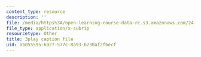 ```yaml
---
content_type: resource
description: ''
file: /media/https%3A/open-learning-course-data-rc.s3.amazonaws.com/24-908-creole-language-and-caribbean-identities-spring-2017/ab0555956927577c8a93b230af2fbecf_MT3LjjdODHA.vtt
file_type: application/x-subrip
resourcetype: Other
title: 3play caption file
uid: ab055595-6927-577c-8a93-b230af2fbecf
---
```


